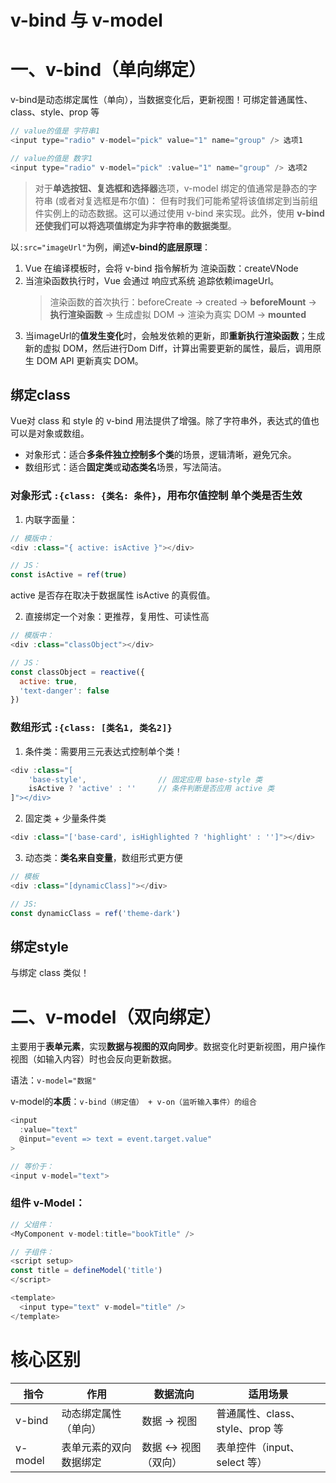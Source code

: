 # v-bind 与 v-model
# 一、v-bind（单向绑定）
v-bind是动态绑定属性（单向），当数据变化后，更新视图！可绑定普通属性、class、style、prop 等

```js
// value的值是 字符串1
<input type="radio" v-model="pick" value="1" name="group" /> 选项1  

// value的值是 数字1
<input type="radio" v-model="pick" :value="1" name="group" /> 选项2
```

> 对于**单选按钮、复选框和选择器**选项，v-model 绑定的值通常是静态的字符串 (或者对复选框是布尔值)：
但有时我们可能希望将该值绑定到当前组件实例上的动态数据。这可以通过使用 v-bind 来实现。此外，使用 **v-bind 还使我们可以将选项值绑定为非字符串的数据类型**。


以`:src="imageUrl"`为例，阐述**v-bind的底层原理**：
1. Vue 在编译模板时，会将 v-bind 指令解析为 渲染函数：createVNode
2. 当渲染函数执行时，Vue 会通过 响应式系统 追踪依赖imageUrl。
    > 渲染函数的首次执行：beforeCreate → created → **beforeMount** → **执行渲染函数** → 生成虚拟 DOM → 渲染为真实 DOM → **mounted**
3. 当imageUrl的**值发生变化**时，会触发依赖的更新，即**重新执行渲染函数**；生成新的虚拟 DOM，然后进行Dom Diff，计算出需要更新的属性，最后，调用原生 DOM API 更新真实 DOM。

## 绑定class
Vue对 class 和 style 的 v-bind 用法提供了增强。除了字符串外，表达式的值也可以是对象或数组。

* 对象形式：适合**多条件独立控制多个类**的场景，逻辑清晰，避免冗余。
* 数组形式：适合**固定类**或**动态类名**场景，写法简洁。

### 对象形式  `:{class: {类名: 条件}`，用布尔值控制 单个类是否生效
1. 内联字面量：
```js
// 模版中：
<div :class="{ active: isActive }"></div>

// JS：
const isActive = ref(true)
```
active 是否存在取决于数据属性 isActive 的真假值。

2. 直接绑定一个对象：更推荐，复用性、可读性高
```js
// 模版中：
<div :class="classObject"></div>

// JS：
const classObject = reactive({
  active: true,
  'text-danger': false
})
```
### 数组形式  `:{class: [类名1, 类名2]}`
1. 条件类：需要用三元表达式控制单个类！
```js
<div :class="[ 
    'base-style',                // 固定应用 base-style 类
    isActive ? 'active' : ''     // 条件判断是否应用 active 类
]"></div>
```

2. 固定类 + 少量条件类
```js
<div :class="['base-card', isHighlighted ? 'highlight' : '']"></div>
```

3. 动态类：**类名来自变量**，数组形式更方便
```js
// 模板
<div :class="[dynamicClass]"></div>

// JS:
const dynamicClass = ref('theme-dark')
```

## 绑定style
与绑定 class 类似！

# 二、v-model（双向绑定）
主要用于**表单元素**，实现**数据与视图的双向同步**。数据变化时更新视图，用户操作视图（如输入内容）时也会反向更新数据。

语法：`v-model="数据"`

v-model的**本质**：`v-bind（绑定值） + v-on（监听输入事件）的组合`

```js
<input
  :value="text"
  @input="event => text = event.target.value"
>

// 等价于：
<input v-model="text">  
```

### 组件 v-Model：
```js
// 父组件：
<MyComponent v-model:title="bookTitle" />
```

```js
// 子组件：
<script setup>
const title = defineModel('title')
</script>

<template>
  <input type="text" v-model="title" />
</template>
```

# 核心区别
| 指令	| 作用	| 数据流向| 	适用场景| 
| ---- | ---- | ---- | ---- | 
| v-bind	| 动态绑定属性（单向）| 	数据 → 视图	| 普通属性、class、style、prop 等| 
| v-model	| 表单元素的双向数据绑定| 	数据 ↔ 视图（双向）| 	表单控件（input、select 等）| 


